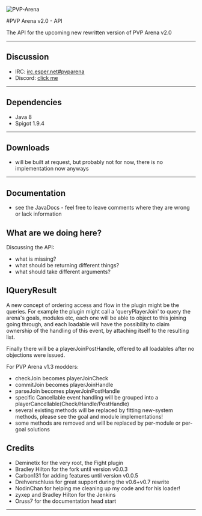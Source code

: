 ![PVP-Arena](/doc/images/logo.png)

#PVP Arena v2.0 - API

The API for the upcoming new rewritten version of PVP Arena v2.0

***

## Discussion

- IRC: [irc.esper.net#pvparena](http://chat.mibbit.com/?server=irc.esper.net&channel=%23pvparena)
- Discord: [click me](https://discord.gg/Typvra2)

***

## Dependencies

- Java 8
- Spigot 1.9.4

***

## Downloads

- will be built at request, but probably not for now, there is no implementation now anyways

***

## Documentation

- see the JavaDocs - feel free to leave comments where they are wrong or lack information

## What are we doing here?

Discussing the API:
- what is missing?
- what should be returning different things?
- what should take different arguments?

## IQueryResult

A new concept of ordering access and flow in the plugin might be the queries. 
For example the plugin might call a 'queryPlayerJoin' to query the arena's goals, modules etc, 
each one will be able to object to this joining going through, and each loadable will have the 
possibility to claim ownership of the handling of this event, by attaching itself to the resulting list.
 
Finally there will be a playerJoinPostHandle, offered to all loadables after no objections were issued.
 
For PVP Arena v1.3 modders:

- checkJoin becomes playerJoinCheck
- commitJoin becomes playerJoinHandle
- parseJoin becomes playerJoinPostHandle
- specific Cancellable event handling will be grouped into a playerCancellable(Check/Handle/PostHandle)
- several existing methods will be replaced by fitting new-system methods, please see the goal and module implementations!
- some methods are removed and will be replaced by per-module or per-goal solutions

## Credits

- Deminetix for the very root, the Fight plugin
- Bradley Hilton for the fork until version v0.0.3
- Carbon131 for adding features until version v0.0.5
- Drehverschluss for great support during the v0.6+v0.7 rewrite
- NodinChan for helping me cleaning up my code and for his loader!
- zyxep and Bradley Hilton for the Jenkins
- Oruss7 for the documentation head start

***
